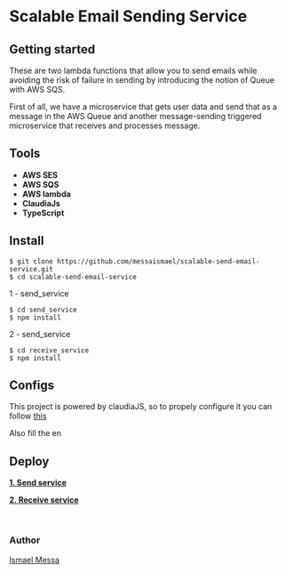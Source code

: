 # Scalable Email Sending Service


## Getting started
These are two lambda functions that allow you to send emails while avoiding the risk of failure in sending by introducing the notion of Queue with AWS SQS.

First of all, we have a microservice that gets user data and send that as a message in the AWS Queue and another message-sending triggered microservice that receives and processes message.


## Tools

 - **AWS SES**
 - **AWS SQS**
 - **AWS lambda**
 - **ClaudiaJs**
 - **TypeScript**


## Install


    $ git clone https://github.com/messaismael/scalable-send-email-service.git
    $ cd scalable-send-email-service

1 - send_service

    $ cd send_service
    $ npm install


2 - send_service

    $ cd receive_service
    $ npm install

## Configs

This project is powered by claudiaJS, so to propely configure it you can follow [this](https://claudiajs.com/tutorials/installing.html)

Also fill the en


## Deploy

**[1. Send service](/send_service/README.md)**

**[2. Receive service](/receive_service/README.md)**

<br>

### Author

[Ismael Messa](https://github.com/messaismael)
